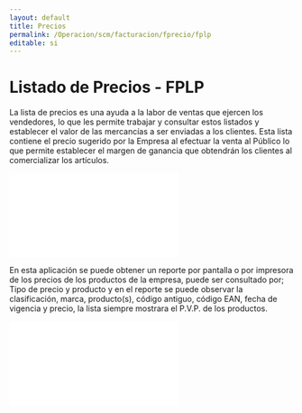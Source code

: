 ```yaml
---
layout: default
title: Precios
permalink: /Operacion/scm/facturacion/fprecio/fplp
editable: si
---
```


# Listado de Precios - FPLP

La lista de precios es una ayuda a la labor de ventas que ejercen los vendedores, lo que les permite trabajar y consultar estos listados y establecer el valor de las mercancías a ser enviadas a los clientes. Esta lista contiene el precio sugerido por la Empresa al efectuar la venta al Público lo que permite establecer el margen de ganancia que obtendrán los clientes al comercializar los artículos.

![](fplp.pgn)

En esta aplicación se puede obtener un reporte por pantalla o por impresora de los precios de los productos de la empresa, puede ser consultado por; Tipo de precio y producto y en el reporte se puede observar la clasificación, marca, producto(s), código antiguo, código EAN, fecha de vigencia y precio, la lista siempre mostrara el P.V.P. de los productos.

![](fplp2.pgn)





